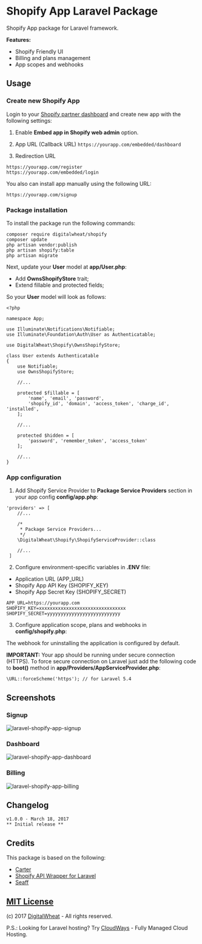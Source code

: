 # Shopify App Laravel Package
Shopify App package for Laravel framework.

**Features:**
- Shopify Friendly UI
- Billing and plans management
- App scopes and webhooks

## Usage

### Create new Shopify App
Login to your [Shopify partner dashboard](https://app.shopify.com/services/partners) and create new app with the following settings:

1. Enable **Embed app in Shopify web admin** option.

2. App URL (Callback URL)
```https://yourapp.com/embedded/dashboard```

3. Redirection URL
```
https://yourapp.com/register
https://yourapp.com/embedded/login
```

You also can install app manually using the following URL:
```
https://yourapp.com/signup
```

### Package installation
To install the package run the following commands:
```
composer require digitalwheat/shopify
composer update
php artisan vendor:publish
php artisan shopify:table
php artisan migrate
```

Next, update your **User** model at **app/User.php**:
- Add **OwnsShopifyStore** trait;
- Extend fillable and protected fields;

So your **User** model will look as follows:
```
<?php

namespace App;

use Illuminate\Notifications\Notifiable;
use Illuminate\Foundation\Auth\User as Authenticatable;

use DigitalWheat\Shopify\OwnsShopifyStore;

class User extends Authenticatable
{
    use Notifiable;
	use OwnsShopifyStore;

    //...
    
    protected $fillable = [
        'name', 'email', 'password',
		'shopify_id', 'domain', 'access_token', 'charge_id', 'installed',
    ];
    
    //...
    
    protected $hidden = [
        'password', 'remember_token', 'access_token'
    ];
	
	//...
}
```

### App configuration
1. Add Shopify Service Provider to **Package Service Providers** section in your app config **config/app.php**:
```
'providers' => [
    //...
    
    /*
     * Package Service Providers...
     */
    \DigitalWheat\Shopify\ShopifyServiceProvider::class
    
    //...
 ]
```

2. Configure environment-specific variables in **.ENV** file:
- Application URL (APP_URL)
- Shopify App API Key (SHOPIFY_KEY)
- Shopify App Secret Key (SHOPIFY_SECRET)
```
APP_URL=https://yourapp.com
SHOPIFY_KEY=xxxxxxxxxxxxxxxxxxxxxxxxxxxxxxxx
SHOPIFY_SECRET=yyyyyyyyyyyyyyyyyyyyyyyyyyy
```

3. Configure application scope, plans and webhooks in **config/shopify.php**:

The webhook for uninstalling the application is configured by default.

**IMPORTANT:** Your app should be running under secure connection (HTTPS).
To force secure connection on Laravel just add the following code to **boot()** method in **app/Providers/AppServiceProvider.php**:
```
\URL::forceScheme('https'); // for Laravel 5.4
```

## Screenshots

### Signup
![laravel-shopify-app-signup](https://cloud.githubusercontent.com/assets/10295466/24112799/b8c42804-0dab-11e7-8a2a-0fed7c4df7bb.png)

### Dashboard
![laravel-shopify-app-dashboard](https://cloud.githubusercontent.com/assets/10295466/24112798/b8a9f2b8-0dab-11e7-87ae-3c99adffdd45.png)

### Billing
![laravel-shopify-app-billing](https://cloud.githubusercontent.com/assets/10295466/24112800/b8d4d0a0-0dab-11e7-908b-75c43640ea41.png)

## Changelog
```
v1.0.0 - March 18, 2017
** Initial release **
```

## Credits
This package is based on the following:
- [Carter](https://github.com/nickywoolf/carter) 
- [Shopify API Wrapper for Laravel](https://github.com/joshrps/laravel-shopify-API-wrapper)
- [Seaff](http://seaff.microapps.com/)

## [MIT License](https://opensource.org/licenses/MIT)
(c) 2017 [DigitalWheat](https://digitalwheat.com) - All rights reserved.

P.S.: Looking for Laravel hosting? Try [CloudWays](https://www.cloudways.com/en/?id=87439) - Fully Managed Cloud Hosting.
